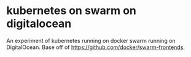 # kubernetes on swarm on digitalocean

An experiment of kubernetes running on docker swarm running on DigitalOcean.
Base off of https://github.com/docker/swarm-frontends.
